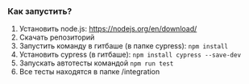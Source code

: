 ### Как запустить?

1. Установить node.js: https://nodejs.org/en/download/
2. Скачать репозиторий
3. Запустить команду в гитбаше (в папке cypress): `npm install`
4. Установить cypress (в гитбаше): `npm install cypress --save-dev`
6. Запускать автотесты командой `npm run test` 
7. Все тесты находятся в папке /integration
